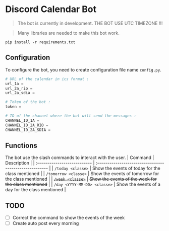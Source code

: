 # Discord Calendar Bot
> The bot is currently in development.
> THE BOT USE UTC TIMEZONE !!!

> Many libraries are needed to make this bot work.
```pwsh
pip install -r requirements.txt
```


## Configuration
To configure the bot, you need to create configuration file name `config.py`.
```python
# URL of the calendar in ics format :
url_1a = 
url_2a_rio = 
url_2a_sdia = 

# Token of the bot :
token = 

# ID of the channel where the bot will send the messages :
CHANNEL_ID_1A = 
CHANNEL_ID_2A_RIO = 
CHANNEL_ID_2A_SDIA = 
```

## Functions
The bot use the slash commands to interact with the user.
| Command                      | Description                                             |
| :--------------------------- | :------------------------------------------------------ |
| `/today <classe>`            | Show the events of today for the class mentioned        |
| `/tomorrow <classe>`         | Show the events of tomorrow for the class mentioned     |
| ~~`/week <classe>`~~         | ~~Show the events of the week for the class mentioned~~ |
| `/day <YYYY-MM-DD> <classe>` | Show the events of a day for the class mentioned        |

## TODO
- [ ] Correct the command to show the events of the week
- [ ] Create auto post every morning
